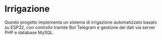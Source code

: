 # Irrigazione
Questo progetto implementa un sistema di irrigazione automatizzato basato su ESP32, con controllo tramite Bot Telegram e gestione dei dati via server PHP e database MySQL.
